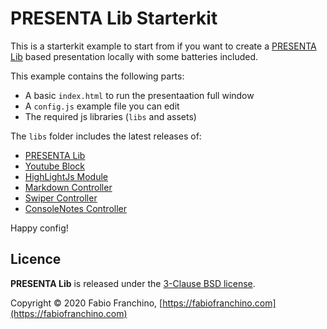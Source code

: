 # PRESENTA Lib Starterkit

This is a starterkit example to start from if you want to create a [PRESENTA Lib](https://lib.presenta.cc/) based presentation locally with some batteries included.

This example contains the following parts:

- A basic `index.html` to run the presentaation full window
- A `config.js` example file you can edit
- The required js libraries (`libs` and assets)

The `libs` folder includes the latest releases of:

- [PRESENTA Lib](https://github.com/presenta-software/presenta-lib)
- [Youtube Block](https://github.com/presenta-software/presenta-block-youtube)
- [HighLightJs Module](https://github.com/presenta-software/presenta-module-highlightjs)
- [Markdown Controller](https://github.com/presenta-software/presenta-controller-markdown)
- [Swiper Controller](https://github.com/presenta-software/presenta-controller-swiper)
- [ConsoleNotes Controller](https://github.com/presenta-software/presenta-controller-console-notes)

Happy config!

## Licence

**PRESENTA Lib** is released under the [3-Clause BSD license](LICENSE).

Copyright © 2020 Fabio Franchino, [https://fabiofranchino.com](https://fabiofranchino.com)